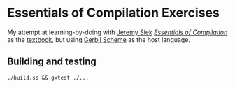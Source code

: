 # Essentials of Compilation Exercises

My attempt at learning-by-doing with
[Jeremy Siek](https://wphomes.soic.indiana.edu/jsiek/)
[_Essentials of Compilation_](https://github.com/IUCompilerCourse/Essentials-of-Compilation)
as the [textbook](https://www.dropbox.com/s/ktdw8j0adcc44r0/book.pdf?dl=1),
but using [Gerbil Scheme](https://cons.io) as the host language.

## Building and testing

```
./build.ss && gxtest ./...

```
